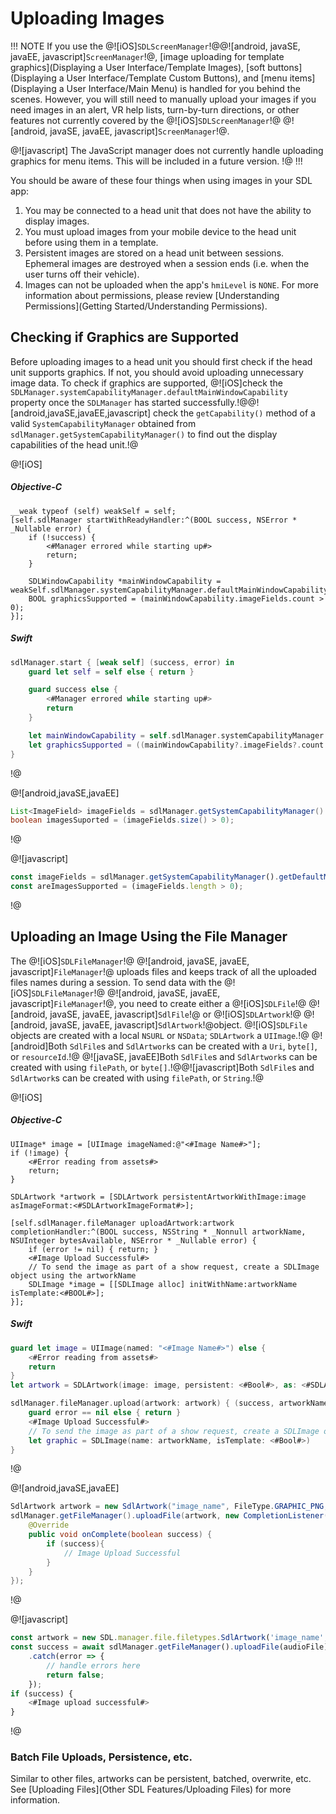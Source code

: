 # Uploading Images

!!! NOTE
If you use the @![iOS]`SDLScreenManager`!@@![android, javaSE, javaEE, javascript]`ScreenManager`!@, [image uploading for template graphics](Displaying a User Interface/Template Images), [soft buttons](Displaying a User Interface/Template Custom Buttons), and [menu items](Displaying a User Interface/Main Menu) is handled for you behind the scenes. However, you will still need to manually upload your images if you need images in an alert, VR help lists, turn-by-turn directions, or other features not currently covered by the @![iOS]`SDLScreenManager`!@ @![android, javaSE, javaEE, javascript]`ScreenManager`!@.

@![javascript]
The JavaScript manager does not currently handle uploading graphics for menu items. This will be included in a future version.
!@
!!!

You should be aware of these four things when using images in your SDL app:

1. You may be connected to a head unit that does not have the ability to display images.
2. You must upload images from your mobile device to the head unit before using them in a template.
3. Persistent images are stored on a head unit between sessions. Ephemeral images are destroyed when a session ends (i.e. when the user turns off their vehicle).
4. Images can not be uploaded when the app's `hmiLevel` is `NONE`. For more information about permissions, please review [Understanding Permissions](Getting Started/Understanding Permissions).

## Checking if Graphics are Supported
Before uploading images to a head unit you should first check if the head unit supports graphics. If not, you should avoid uploading unnecessary image data. To check if graphics are supported, @![iOS]check the `SDLManager.systemCapabilityManager.defaultMainWindowCapability` property once the `SDLManager` has started successfully.!@@![android,javaSE,javaEE,javascript] check the `getCapability()` method of a valid `SystemCapabilityManager` obtained from `sdlManager.getSystemCapabilityManager()` to find out the display capabilities of the head unit.!@

@![iOS]
##### Objective-C
```objc
__weak typeof (self) weakSelf = self;
[self.sdlManager startWithReadyHandler:^(BOOL success, NSError * _Nullable error) {
    if (!success) {
        <#Manager errored while starting up#>
        return;
    }

    SDLWindowCapability *mainWindowCapability = weakSelf.sdlManager.systemCapabilityManager.defaultMainWindowCapability;
    BOOL graphicsSupported = (mainWindowCapability.imageFields.count > 0);
}];
```

##### Swift
```swift
sdlManager.start { [weak self] (success, error) in
    guard let self = self else { return }

    guard success else {
        <#Manager errored while starting up#>
        return
    }

    let mainWindowCapability = self.sdlManager.systemCapabilityManager.defaultMainWindowCapability
    let graphicsSupported = ((mainWindowCapability?.imageFields?.count ?? 0) > 0)
}
```
!@

@![android,javaSE,javaEE]
```java
List<ImageField> imageFields = sdlManager.getSystemCapabilityManager().getDefaultMainWindowCapability().getImageFields();
boolean imagesSuported = (imageFields.size() > 0);
```
!@

@![javascript]
```js
const imageFields = sdlManager.getSystemCapabilityManager().getDefaultMainWindowCapability().getImageFields();
const areImagesSupported = (imageFields.length > 0);
```
!@

## Uploading an Image Using the File Manager
The @![iOS]`SDLFileManager`!@ @![android, javaSE, javaEE, javascript]`FileManager`!@ uploads files and keeps track of all the uploaded files names during a session. To send data with the @![iOS]`SDLFileManager`!@ @![android, javaSE, javaEE, javascript]`FileManager`!@, you need to create either a @![iOS]`SDLFile`!@ @![android, javaSE, javaEE, javascript]`SdlFile`!@ or @![iOS]`SDLArtwork`!@ @![android, javaSE, javaEE, javascript]`SdlArtwork`!@object. @![iOS]`SDLFile` objects are created with a local `NSURL` or `NSData`; `SDLArtwork` a `UIImage`.!@ @![android]Both `SdlFile`s and `SdlArtwork`s can be created with a `Uri`, `byte[]`, or `resourceId`.!@ @![javaSE, javaEE]Both `SdlFile`s and `SdlArtwork`s can be created with using `filePath`, or `byte[]`.!@@![javascript]Both `SdlFile`s and `SdlArtwork`s can be created with using `filePath`, or `String`.!@


@![iOS]
##### Objective-C
```objc
UIImage* image = [UIImage imageNamed:@"<#Image Name#>"];
if (!image) {
    <#Error reading from assets#>
    return;
}

SDLArtwork *artwork = [SDLArtwork persistentArtworkWithImage:image asImageFormat:<#SDLArtworkImageFormat#>];

[self.sdlManager.fileManager uploadArtwork:artwork completionHandler:^(BOOL success, NSString * _Nonnull artworkName, NSUInteger bytesAvailable, NSError * _Nullable error) {
    if (error != nil) { return; }
    <#Image Upload Successful#>
    // To send the image as part of a show request, create a SDLImage object using the artworkName
    SDLImage *image = [[SDLImage alloc] initWithName:artworkName isTemplate:<#BOOL#>];
}];
```

##### Swift
```swift
guard let image = UIImage(named: "<#Image Name#>") else {
	<#Error reading from assets#>
	return
}
let artwork = SDLArtwork(image: image, persistent: <#Bool#>, as: <#SDLArtworkImageFormat#>)

sdlManager.fileManager.upload(artwork: artwork) { (success, artworkName, bytesAvailable, error) in
    guard error == nil else { return }
    <#Image Upload Successful#>
    // To send the image as part of a show request, create a SDLImage object using the artworkName
    let graphic = SDLImage(name: artworkName, isTemplate: <#Bool#>)
}
```
!@

@![android,javaSE,javaEE]
```java
SdlArtwork artwork = new SdlArtwork("image_name", FileType.GRAPHIC_PNG, image, false);
sdlManager.getFileManager().uploadFile(artwork, new CompletionListener() {
    @Override
    public void onComplete(boolean success) {
        if (success){
            // Image Upload Successful
        }
    }
});
```
!@

@![javascript]
```js
const artwork = new SDL.manager.file.filetypes.SdlArtwork('image_name', SDL.rpc.enums.FileType.GRAPHIC_PNG, <#Audio byte array data as a string#>, false);
const success = await sdlManager.getFileManager().uploadFile(audioFile)
    .catch(error => {
        // handle errors here
        return false;
    });
if (success) {
    <#Image upload successful#>
}
```
!@

### Batch File Uploads, Persistence, etc.
Similar to other files, artworks can be persistent, batched, overwrite, etc. See [Uploading Files](Other SDL Features/Uploading Files) for more information.
